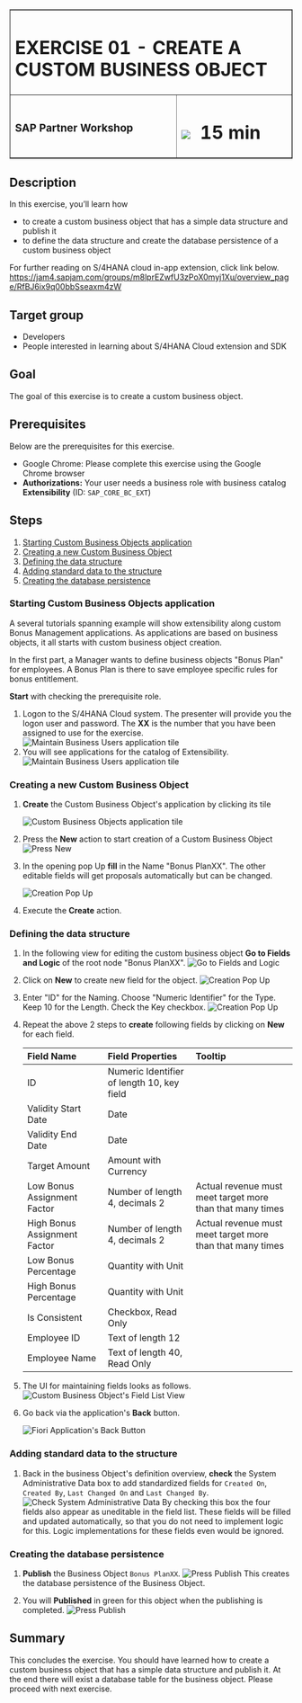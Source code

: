 <table width=100% border=>
<tr><td colspan=2><h1>EXERCISE 01 - CREATE A CUSTOM BUSINESS OBJECT</h1></td></tr>
<tr><td><h3>SAP Partner Workshop</h3></td><td><h1><img src="images/clock.png"> &nbsp;15 min</h1></td></tr>
</table>


## Description
In this exercise, you’ll learn how 

* to create a custom business object that has a simple data structure and publish it
* to define the data structure and create the database persistence of a custom business object


For further reading on S/4HANA cloud in-app extension, click link below.
<https://jam4.sapjam.com/groups/m8lprEZwfU3zPoX0myj1Xu/overview_page/RfBJ6ix9q00bbSseaxm4zW>


## Target group

* Developers
* People interested in learning about S/4HANA Cloud extension and SDK  


## Goal

The goal of this exercise is to create a custom business object.


## Prerequisites
  
Below are the prerequisites for this exercise.

* Google Chrome: Please complete this exercise using the Google Chrome browser
* **Authorizations:** Your user needs a business role with business catalog **Extensibility** (ID: `SAP_CORE_BC_EXT`)


## Steps

1. [Starting Custom Business Objects application](#starting-custom-business-objects-application)
1. [Creating a new Custom Business Object](#creating-a-new-custom-business-object)
1. [Defining the data structure](#defining-the-data-structure)
1. [Adding standard data to the structure](#Adding-standard-data-to-the-structure)
1. [Creating the database persistence](#creating-the-database-persistence)



### <a name="starting-custom-business-objects-application"></a> Starting Custom Business Objects application

A several tutorials spanning example will show extensibility along custom Bonus Management applications.
As applications are based on business objects, it all starts with custom business object creation.

In the first part, a Manager wants to define business objects "Bonus Plan" for employees. A Bonus Plan is there to save employee specific rules for bonus entitlement.

**Start** with checking the prerequisite role.

1. Logon to the S/4HANA Cloud system.  The presenter will provide you the logon user and password.  The **XX** is the number that you have been assigned to use for the exercise. ![Maintain Business Users application tile](images/1.png)
1. You will see applications for the catalog of Extensibility.  ![Maintain Business Users application tile](images/2.png)

### <a name="creating-a-new-custom-business-object"></a> Creating a new Custom Business Object

1. **Create** the Custom Business Object's application by clicking its tile 

	![Custom Business Objects application tile](images/3.png)
1. Press the **New** action to start creation of a Custom Business Object  ![Press New](images/4.png)
1. In the opening pop Up **fill** in the Name "Bonus PlanXX". The other editable fields will get proposals automatically but can be changed.  

	![Creation Pop Up](images/5.png) 
1. Execute the **Create** action.

### <a name="defining-the-data-structure"></a> Defining the data structure

1. In the following view for editing the custom business object **Go to Fields and Logic** of the root node "Bonus PlanXX".  ![Go to Fields and Logic](images/6.png) 
1. Click on **New** to create new field for the object. ![Creation Pop Up](images/7.png) 
1. Enter "ID" for the Naming. Choose "Numeric Identifier" for the Type. Keep 10 for the Length. Check the Key checkbox. ![Creation Pop Up](images/8.png)
1. Repeat the above 2 steps to **create** following fields by clicking on **New** for each field.

	| Field Name     | Field Properties             | Tooltip     |
	| :------------- | :--------------------------- | :-----------|
	| ID             | Numeric Identifier of length 10, key field |             |   
	| Validity Start Date | Date    | |
	| Validity End Date | Date | |   
	| Target Amount | Amount with Currency | |   
	| Low Bonus Assignment Factor | Number of length 4, decimals 2 | Actual revenue must meet target more than that many times |
	| High Bonus Assignment Factor | Number of length 4, decimals 2 | Actual revenue must meet target more than that many times |
	| Low Bonus Percentage | Quantity with Unit | |   
	| High Bonus Percentage | Quantity with Unit  | |
	| Is Consistent | Checkbox, Read Only  | |
	| Employee ID | Text of length 12  | |
	| Employee Name | Text of length 40, Read Only   | |

1. The UI for maintaining fields looks as follows. ![Custom Business Object's Field List View](images/9.png)
1. Go back via the application's **Back** button. 

	![Fiori Application's Back Button](images/10.png)


### <a name="Adding-standard-data-to-the-structure"></a> Adding standard data to the structure

1. Back in the business Object's definition overview, **check** the System Administrative Data box to add standardized fields for `Created On`, `Created By`, `Last Changed On` and `Last Changed By`.  ![Check System Administrative Data](images/11.png)
	By checking this box the four fields also appear as uneditable in the field list.  These fields will be filled and updated automatically, so that you do not need to implement logic for this. Logic implementations for these fields even would be ignored.

### <a name="creating-the-database-persistence"></a> Creating the database persistence

1. **Publish** the Business Object `Bonus PlanXX`.  ![Press Publish](images/12.png)
	This creates the database persistence of the Business Object.
	
1. You will **Published** in green for this object when the publishing is completed. ![Press Publish](images/14.png)


## Summary
This concludes the exercise. You should have learned how to create a custom business object that has a simple data structure and publish it. At the end there will exist a database table for the business object. Please proceed with next exercise.
